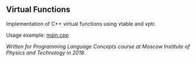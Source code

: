 ## Virtual Functions
Implementation of C++ virtual functions using vtable and vptr.

Usage example: [main.cpp](https://github.com/sopilnyak/mipt-language-concepts/blob/master/vtable/main.cpp)

*Written for Programming Language Concepts course at Moscow Institute of Physics and Technology in 2018.*
